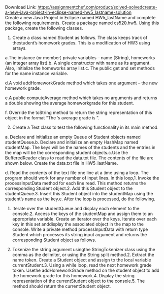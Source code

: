 Download Link: https://assignmentchef.com/product/solved-solvedcreate-a-new-java-project-in-eclipse-named-hw5_lastname-solution
<br>
Create a new Java Project in Eclipse named HW5_lastName and complete the following requirements. Create a package named cs520.hw5. Using this package, create the following classes.

1. Create a class named Student as follows. The class keeps track of thestudent’s homework grades. This is a modification of HW3 using arrays.

a.The instance (or member) private variables – name (String), homeworks (an integer array list).b. A single constructor with name as its argument. Also, initialize the homeworks array list.c. The public get and set methods for the name instance variable.

d.A void addHomeworkGrade method which takes one argument – the new homework grade.

e.A public computeAverage method which takes no arguments and returns a double showing the average homeworkgrade for this student.

f. Override the toString method to return the string representation of this object in the format “The ’s average grade is ”.

2. Create a Test class to test the following functionality in its main method.

a. Declare and initialize an empty Queue of Student objects named studentQueue.b. Declare and initialize an empty HashMap named studentMap. The keys will be the names of the students and the entries in the map will be the corresponding student objects.c.Use the BufferedReader class to read the data.txt file. The contents of the file are shown below. Create the data.txt file in HW5_lastName.

d. Read the contents of the text file one line at a time using a loop. The program should work for any number of input lines. In this loop,1. Invoke the processInputData method for each line read. This method returns the corresponding Student object.2. Add this Student object to the studentQueue.3. Insert this Student object into the studentMap using the student’s name as the key.e. After the loop is processed, do the following.

1. Iterate over the studentQueue and display each element to the console.2. Access the keys of the studentMap and assign them to an appropriate variable. Create an iterator over the keys. Iterate over each key in this set anddisplay the associated object in the map to the console. Write a private method processInputData with return type Student which processes its string input argument and returns the corresponding Student object as follows.

1. Tokenize the string argument usingthe StringTokenizer class using the comma as the delimiter, or using the String split method.2. Extract the name token. Create a Student object and assign to the local variable currentStudent.3. Using a while loop, read the next homework grade token. Usethe addHomeworkGrade method on the student object to add the homework grade for this homework.4. Display the string representation of the currentStudent object to the console.5. The method should return the currentStudent object.